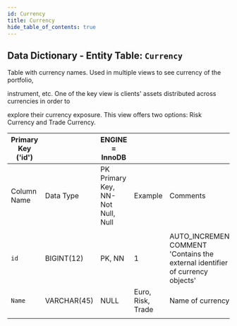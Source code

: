```yaml
---
id: Currency
title: Currency
hide_table_of_contents: true
---
```


## Data Dictionary - Entity Table: `Currency`

Table with currency names. Used in multiple views to see currency of the portfolio, 

instrument, etc. One of the key view is clients' assets distributed across currencies in order to

explore their currency exposure. This view offers two options: Risk Currency and Trade Currency.	

| Primary Key ('id')||ENGINE = InnoDB|||
|---|---|---|---|---|
| Column Name| Data Type|PK Primary Key, NN-Not Null, Null|Example|Comments|
||
|`id`|BIGINT(12)|PK, NN|1|AUTO_INCREMENT COMMENT 'Contains the external identifier of currency objects'|
|`Name`|VARCHAR(45)|NULL|Euro, Risk, Trade| Name of currency|
||
